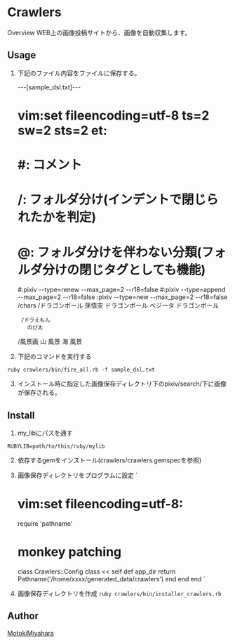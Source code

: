 Crawlers
====

Overview
WEB上の画像投稿サイトから、画像を自動収集します。


## Usage
1. 下記のファイル内容をファイルに保存する。

    ---[sample_dsl.txt]---
    # vim:set fileencoding=utf-8 ts=2 sw=2 sts=2 et:

    # #: コメント
    # /: フォルダ分け(インデントで閉じられたかを判定)
    # @: フォルダ分けを伴わない分類(フォルダ分けの閉じタグとしても機能)

    #:pixiv --type=renew  --max_page=2 --r18=false
    #:pixiv --type=append --max_page=2 --r18=false
    :pixiv --type=new    --max_page=2 --r18=false
      /chars
        /ドラゴンボール
          孫悟空 ドラゴンボール
          ベジータ ドラゴンボール
        
        /ドラえもん
          のび太

      /風景画
        山 風景
        海 風景

2. 下記のコマンドを実行する

`ruby crawlers/bin/fire_all.rb -f sample_dsl.txt`

3.  インストール時に指定した画像保存ディレクトリ下のpixiv/search/下に画像が保存される。


## Install
1. my_libにパスを通す

`RUBYLIB=path/to/this/ruby/mylib`

2. 依存するgemをインストール(crawlers/crawlers.gemspecを参照)

3. 画像保存ディレクトリをプログラムに設定
    `
      # vim:set fileencoding=utf-8:

      require 'pathname'

      # monkey patching
      class Crawlers::Config
        class << self
          def app_dir
            return Pathname('/home/xxxx/generated_data/crawlers')
          end
        end
      end
    `
4. 画像保存ディレクトリを作成
`ruby crawlers/bin/installer_crawlers.rb`

## Author
[MotokiMiyahara](https://github.com/MotokiMiyahara/)

